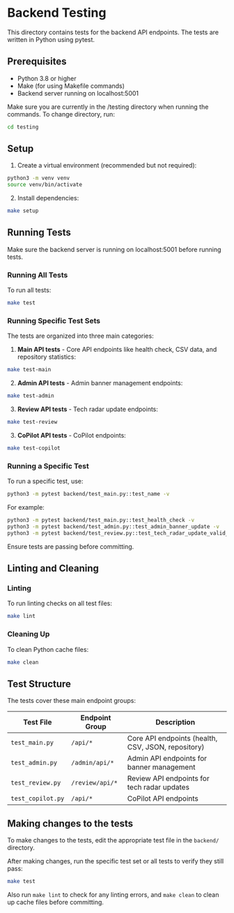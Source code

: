 # Backend Testing

This directory contains tests for the backend API endpoints. The tests are written in Python using pytest.

## Prerequisites

- Python 3.8 or higher
- Make (for using Makefile commands)
- Backend server running on localhost:5001

Make sure you are currently in the /testing directory when running the commands. To change directory, run:

```bash
cd testing
```

## Setup

1. Create a virtual environment (recommended but not required):
```bash
python3 -m venv venv
source venv/bin/activate
```

2. Install dependencies:
```bash
make setup
```

## Running Tests

Make sure the backend server is running on localhost:5001 before running tests.

### Running All Tests

To run all tests:
```bash
make test
```

### Running Specific Test Sets

The tests are organized into three main categories:

1. **Main API tests** - Core API endpoints like health check, CSV data, and repository statistics:
```bash
make test-main
```

2. **Admin API tests** - Admin banner management endpoints:
```bash
make test-admin
```

3. **Review API tests** - Tech radar update endpoints:
```bash
make test-review
```

3. **CoPilot API tests** - CoPilot endpoints:
```bash
make test-copilot
```

### Running a Specific Test

To run a specific test, use:

```bash
python3 -m pytest backend/test_main.py::test_name -v
```

For example:

```bash
python3 -m pytest backend/test_main.py::test_health_check -v
python3 -m pytest backend/test_admin.py::test_admin_banner_update -v
python3 -m pytest backend/test_review.py::test_tech_radar_update_valid_structure -v
```

Ensure tests are passing before committing.

## Linting and Cleaning

### Linting

To run linting checks on all test files:
```bash
make lint
```

### Cleaning Up

To clean Python cache files:
```bash
make clean
```

## Test Structure

The tests cover these main endpoint groups:

| Test File | Endpoint Group | Description |
|---|---|---|
| `test_main.py` | `/api/*` | Core API endpoints (health, CSV, JSON, repository) |
| `test_admin.py` | `/admin/api/*` | Admin API endpoints for banner management |
| `test_review.py` | `/review/api/*` | Review API endpoints for tech radar updates |
| `test_copilot.py` | `/api/*` | CoPilot API endpoints |

## Making changes to the tests

To make changes to the tests, edit the appropriate test file in the `backend/` directory.

After making changes, run the specific test set or all tests to verify they still pass:
```bash
make test
```

Also run `make lint` to check for any linting errors, and `make clean` to clean up cache files before committing.
